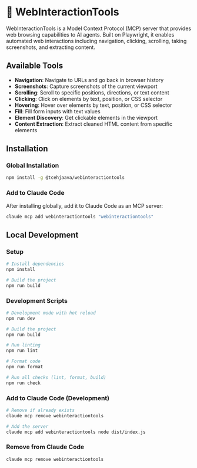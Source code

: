 # 🦉 WebInteractionTools

WebInteractionTools is a Model Context Protocol (MCP) server that provides web browsing capabilities to AI agents. Built on Playwright, it enables automated web interactions including navigation, clicking, scrolling, taking screenshots, and extracting content.

## Available Tools

- **Navigation**: Navigate to URLs and go back in browser history
- **Screenshots**: Capture screenshots of the current viewport
- **Scrolling**: Scroll to specific positions, directions, or text content
- **Clicking**: Click on elements by text, position, or CSS selector
- **Hovering**: Hover over elements by text, position, or CSS selector
- **Fill**: Fill form inputs with text values
- **Element Discovery**: Get clickable elements in the viewport
- **Content Extraction**: Extract cleaned HTML content from specific elements

## Installation

### Global Installation

```bash
npm install -g @tcehjaava/webinteractiontools
```

### Add to Claude Code

After installing globally, add it to Claude Code as an MCP server:

```bash
claude mcp add webinteractiontools "webinteractiontools"
```

## Local Development

### Setup

```bash
# Install dependencies
npm install

# Build the project
npm run build
```

### Development Scripts

```bash
# Development mode with hot reload
npm run dev

# Build the project
npm run build

# Run linting
npm run lint

# Format code
npm run format

# Run all checks (lint, format, build)
npm run check
```

### Add to Claude Code (Development)

```bash
# Remove if already exists
claude mcp remove webinteractiontools

# Add the server
claude mcp add webinteractiontools node dist/index.js
```

### Remove from Claude Code

```bash
claude mcp remove webinteractiontools
```